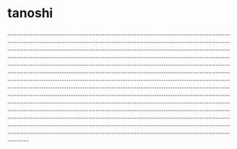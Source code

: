 # tanoshi

....................................................................................................................................................................................................................................................................................................................................................................................................................................................................................................................................................................................................................................................................................................................................................................................................................................................................................................................................................................................................................................................................................................................................................................................................................................................................................................................................................................................................................................................................................................................................................................................................................................................................................................................................................................................................................